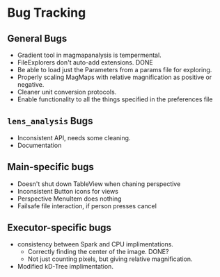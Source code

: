 # Bug Tracking


## General Bugs
  - Gradient tool in magmapanalysis is tempermental.
  - FileExplorers don't auto-add extensions.		DONE
  - Be able to load just the Parameters from a params file for exploring.
  - Properly scaling MagMaps with relative magnification as positive or negative.
  - Cleaner unit conversion protocols.
  - Enable functionality to all the things specified in the preferences file


## `lens_analysis` Bugs
  - Inconsistent API, needs some cleaning.
  - Documentation


## Main-specific bugs
  - Doesn't shut down TableView when chaning perspective
  - Inconsistent Button icons for views
  - Perspective MenuItem does nothing
  - Failsafe file interaction, if person presses cancel
  

## Executor-specific bugs
  - consistency between Spark and CPU implimentations.
    - Correctly finding the center of the image.		DONE?
    - Not just counting pixels, but giving relative magnification.
  - Modified kD-Tree implimentation.

    

